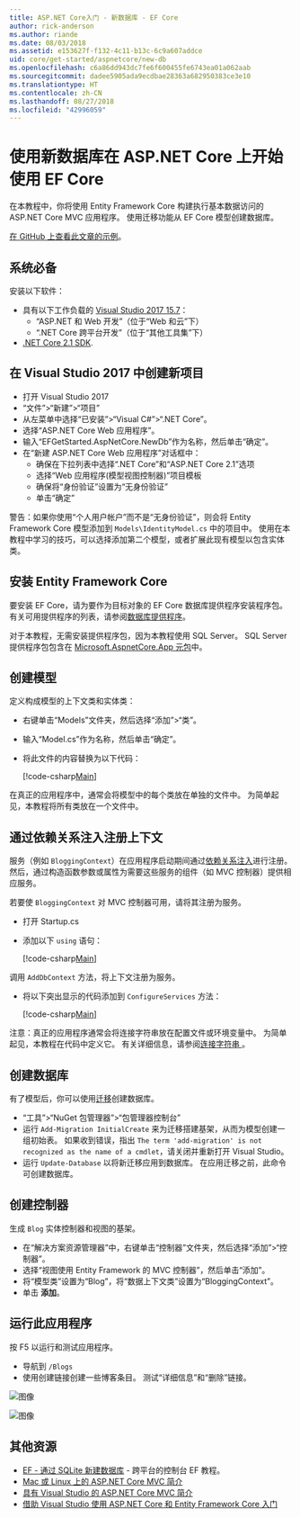 ```yaml
---
title: ASP.NET Core入门 - 新数据库 - EF Core
author: rick-anderson
ms.author: riande
ms.date: 08/03/2018
ms.assetid: e153627f-f132-4c11-b13c-6c9a607addce
uid: core/get-started/aspnetcore/new-db
ms.openlocfilehash: c6a86dd943dc7fe6f600455fe6743ea01a062aab
ms.sourcegitcommit: dadee5905ada9ecdbae28363a682950383ce3e10
ms.translationtype: HT
ms.contentlocale: zh-CN
ms.lasthandoff: 08/27/2018
ms.locfileid: "42996059"
---
```

# <a name="getting-started-with-ef-core-on-aspnet-core-with-a-new-database"></a>使用新数据库在 ASP.NET Core 上开始使用 EF Core

在本教程中，你将使用 Entity Framework Core 构建执行基本数据访问的 ASP.NET Core MVC 应用程序。 使用迁移功能从 EF Core 模型创建数据库。

[在 GitHub 上查看此文章的示例](https://github.com/aspnet/EntityFramework.Docs/tree/master/samples/core/GetStarted/AspNetCore/EFGetStarted.AspNetCore.NewDb)。

## <a name="prerequisites"></a>系统必备

安装以下软件：

* 具有以下工作负载的 [Visual Studio 2017 15.7](https://www.visualstudio.com/downloads/)：
  * “ASP.NET 和 Web 开发”（位于“Web 和云”下）
  * “.NET Core 跨平台开发”（位于“其他工具集”下）
* [.NET Core 2.1 SDK](https://www.microsoft.com/net/download/core).

## <a name="create-a-new-project-in-visual-studio-2017"></a>在 Visual Studio 2017 中创建新项目

* 打开 Visual Studio 2017
* “文件”>“新建”>“项目”
* 从左菜单中选择“已安装”>“Visual C#”>“.NET Core”。
* 选择“ASP.NET Core Web 应用程序”。
* 输入“EFGetStarted.AspNetCore.NewDb”作为名称，然后单击“确定”。
* 在“新建 ASP.NET Core Web 应用程序”对话框中：
  * 确保在下拉列表中选择“.NET Core”和“ASP.NET Core 2.1”选项
  * 选择“Web 应用程序(模型视图控制器)”项目模板
  * 确保将“身份验证”设置为“无身份验证”
  * 单击“确定” 

警告：如果你使用“个人用户帐户”而不是“无身份验证”，则会将 Entity Framework Core 模型添加到 `Models\IdentityModel.cs` 中的项目中。 使用在本教程中学习的技巧，可以选择添加第二个模型，或者扩展此现有模型以包含实体类。

## <a name="install-entity-framework-core"></a>安装 Entity Framework Core

要安装 EF Core，请为要作为目标对象的 EF Core 数据库提供程序安装程序包。 有关可用提供程序的列表，请参阅[数据库提供程序](../../providers/index.md)。 

对于本教程，无需安装提供程序包，因为本教程使用 SQL Server。 SQL Server 提供程序包包含在 [Microsoft.AspnetCore.App 元包](https://docs.microsoft.com/en-us/aspnet/core/fundamentals/metapackage-app?view=aspnetcore-2.1)中。

## <a name="create-the-model"></a>创建模型

定义构成模型的上下文类和实体类：

* 右键单击“Models”文件夹，然后选择“添加”>“类”。
* 输入“Model.cs”作为名称，然后单击“确定”。
* 将此文件的内容替换为以下代码：

  [!code-csharp[Main](../../../../samples/core/GetStarted/AspNetCore/EFGetStarted.AspNetCore.NewDb/Models/Model.cs)]

在真正的应用程序中，通常会将模型中的每个类放在单独的文件中。 为简单起见，本教程将所有类放在一个文件中。

## <a name="register-your-context-with-dependency-injection"></a>通过依赖关系注入注册上下文

服务（例如 `BloggingContext`）在应用程序启动期间通过[依赖关系注入](http://docs.asp.net/en/latest/fundamentals/dependency-injection.html)进行注册。 然后，通过构造函数参数或属性为需要这些服务的组件（如 MVC 控制器）提供相应服务。

若要使 `BloggingContext` 对 MVC 控制器可用，请将其注册为服务。

* 打开 Startup.cs
* 添加以下 `using` 语句：

  [!code-csharp[Main](../../../../samples/core/GetStarted/AspNetCore/EFGetStarted.AspNetCore.NewDb/Startup.cs#AddedUsings)]

调用 `AddDbContext` 方法，将上下文注册为服务。

* 将以下突出显示的代码添加到 `ConfigureServices` 方法：

  [!code-csharp[Main](../../../../samples/core/GetStarted/AspNetCore/EFGetStarted.AspNetCore.NewDb/Startup.cs?name=ConfigureServices&highlight=13-14)]

注意：真正的应用程序通常会将连接字符串放在配置文件或环境变量中。 为简单起见，本教程在代码中定义它。 有关详细信息，请参阅[连接字符串 ](../../miscellaneous/connection-strings.md)。

## <a name="create-the-database"></a>创建数据库

有了模型后，你可以使用[迁移](https://docs.microsoft.com/aspnet/core/data/ef-mvc/migrations#introduction-to-migrations)创建数据库。

* “工具”>“NuGet 包管理器”>“包管理器控制台”
* 运行 `Add-Migration InitialCreate` 来为迁移搭建基架，从而为模型创建一组初始表。 如果收到错误，指出 `The term 'add-migration' is not recognized as the name of a cmdlet`，请关闭并重新打开 Visual Studio。
* 运行 `Update-Database` 以将新迁移应用到数据库。 在应用迁移之前，此命令可创建数据库。

## <a name="create-a-controller"></a>创建控制器

生成 `Blog` 实体控制器和视图的基架。

* 在“解决方案资源管理器”中，右键单击“控制器”文件夹，然后选择“添加”>“控制器”。
* 选择“视图使用 Entity Framework 的 MVC 控制器”，然后单击“添加”。
* 将“模型类”设置为“Blog”，将“数据上下文类”设置为“BloggingContext”。
* 单击 **添加**。


## <a name="run-the-application"></a>运行此应用程序

按 F5 以运行和测试应用程序。

* 导航到 `/Blogs`
* 使用创建链接创建一些博客条目。 测试“详细信息”和“删除”链接。

![图像](_static/create.png)

![图像](_static/index-new-db.png)

## <a name="additional-resources"></a>其他资源

* [EF - 通过 SQLite 新建数据库](xref:core/get-started/netcore/new-db-sqlite) - 跨平台的控制台 EF 教程。
* [Mac 或 Linux 上的 ASP.NET Core MVC 简介](https://docs.microsoft.com/aspnet/core/tutorials/first-mvc-app-xplat/index)
* [具有 Visual Studio 的 ASP.NET Core MVC 简介](https://docs.microsoft.com/aspnet/core/tutorials/first-mvc-app/index)
* [借助 Visual Studio 使用 ASP.NET Core 和 Entity Framework Core 入门](https://docs.microsoft.com/aspnet/core/data/ef-mvc/index)

